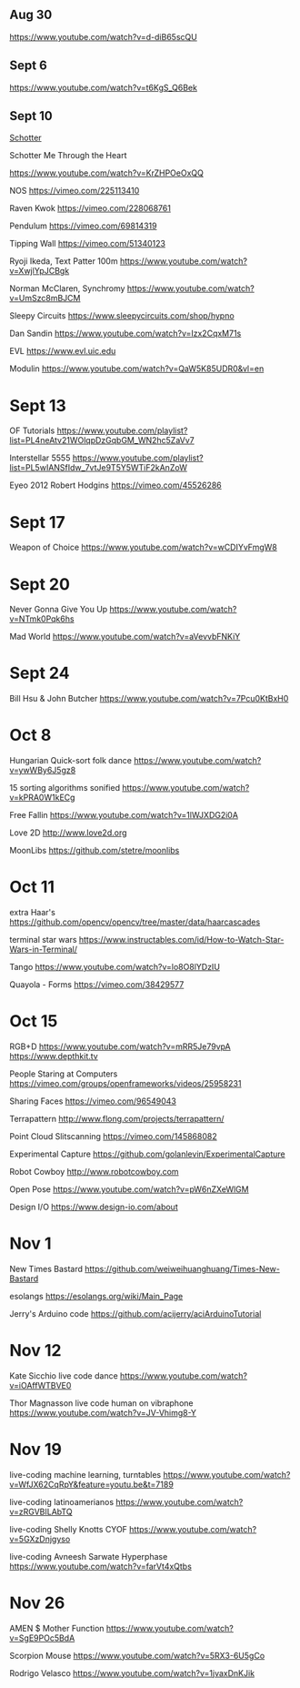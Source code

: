 ## Aug 30

https://www.youtube.com/watch?v=d-diB65scQU

## Sept 6

https://www.youtube.com/watch?v=t6KgS_Q6Bek

## Sept 10

[Schotter](http://www.medienkunstnetz.de/works/schotter/)

Schotter Me Through the Heart

https://www.youtube.com/watch?v=KrZHPOeOxQQ

NOS
https://vimeo.com/225113410

Raven Kwok
https://vimeo.com/228068761

Pendulum
https://vimeo.com/69814319

Tipping Wall
https://vimeo.com/51340123

Ryoji Ikeda, Text Patter 100m
https://www.youtube.com/watch?v=XwjlYpJCBgk

Norman McClaren, Synchromy
https://www.youtube.com/watch?v=UmSzc8mBJCM

Sleepy Circuits
https://www.sleepycircuits.com/shop/hypno

Dan Sandin
https://www.youtube.com/watch?v=Izx2CqxM71s

EVL
https://www.evl.uic.edu

Modulin
https://www.youtube.com/watch?v=QaW5K85UDR0&vl=en

# Sept 13
OF Tutorials
https://www.youtube.com/playlist?list=PL4neAtv21WOlqpDzGqbGM_WN2hc5ZaVv7

Interstellar 5555
https://www.youtube.com/playlist?list=PL5wIANSfIdw_7vtJe9T5Y5WTiF2kAnZoW

Eyeo 2012 Robert Hodgins
https://vimeo.com/45526286

# Sept 17
Weapon of Choice
https://www.youtube.com/watch?v=wCDIYvFmgW8

# Sept 20
Never Gonna Give You Up
https://www.youtube.com/watch?v=NTmk0Pqk6hs

Mad World
https://www.youtube.com/watch?v=aVevvbFNKiY

# Sept 24
Bill Hsu & John Butcher
https://www.youtube.com/watch?v=7Pcu0KtBxH0

# Oct 8
Hungarian Quick-sort folk dance
https://www.youtube.com/watch?v=ywWBy6J5gz8

15 sorting algorithms sonified
https://www.youtube.com/watch?v=kPRA0W1kECg

Free Fallin
https://www.youtube.com/watch?v=1lWJXDG2i0A

Love 2D
http://www.love2d.org

MoonLibs
https://github.com/stetre/moonlibs

# Oct 11
extra Haar's
https://github.com/opencv/opencv/tree/master/data/haarcascades

terminal star wars
https://www.instructables.com/id/How-to-Watch-Star-Wars-in-Terminal/

Tango
https://www.youtube.com/watch?v=lo8O8lYDzIU

Quayola - Forms
https://vimeo.com/38429577

# Oct 15
RGB+D
https://www.youtube.com/watch?v=mRR5Je79vpA
https://www.depthkit.tv

People Staring at Computers
https://vimeo.com/groups/openframeworks/videos/25958231

Sharing Faces
https://vimeo.com/96549043

Terrapattern
http://www.flong.com/projects/terrapattern/

Point Cloud Slitscanning
https://vimeo.com/145868082

Experimental Capture
https://github.com/golanlevin/ExperimentalCapture

Robot Cowboy
http://www.robotcowboy.com

Open Pose
https://www.youtube.com/watch?v=pW6nZXeWlGM

Design I/O
https://www.design-io.com/about

# Nov 1
New Times Bastard
https://github.com/weiweihuanghuang/Times-New-Bastard

esolangs
https://esolangs.org/wiki/Main_Page

Jerry's Arduino code
https://github.com/acijerry/aciArduinoTutorial

# Nov 12
Kate Sicchio live code dance
https://www.youtube.com/watch?v=iOAffWTBVE0

Thor Magnasson live code human on vibraphone
https://www.youtube.com/watch?v=JV-Vhimg8-Y

# Nov 19
live-coding machine learning, turntables
https://www.youtube.com/watch?v=WfJX62CqRpY&feature=youtu.be&t=7189

live-coding latinoamerianos
https://www.youtube.com/watch?v=zRGVBILAbTQ

live-coding Shelly Knotts CYOF
https://www.youtube.com/watch?v=5GXzDnjgyso

live-coding Avneesh Sarwate Hyperphase
https://www.youtube.com/watch?v=farVt4xQtbs

# Nov 26
AMEN $ Mother Function
https://www.youtube.com/watch?v=SgE9POc5BdA

Scorpion Mouse
https://www.youtube.com/watch?v=5RX3-6U5gCo

Rodrigo Velasco
https://www.youtube.com/watch?v=1jvaxDnKJik
